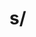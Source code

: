 # s/<script>//gi

## Introduction
This is my first writeup for CTF challenge in my life.
I participated SECCON 2021 the most popular CTF challenge in Japan.
I could solve a problem "s/<script>//gi"
So I will share my solution for this problem.

## Problem

    Can you figure out why s/<script>//gi is insufficient for sanitizing? This can be bypassed with <scr<script>ipt>.
    Remove <script> (case insensitive) from the input until the input contains no <script>.
    Note that flag format is SECCON{[\x20-\x7e]+}, which means that the flag may contains < or > as the following examples.
    Sample Input 1:
    S3CC0N{dum<scr<script>ipt>my}
    Sample Output 1:
    S3CC0N{dummy}
    Sample Input 2 (small.txt):
    S3CC0N{dumm<scrIpT>y_flag>_<_pt>>PT><<SCr<S<<SC<SCRIpT><scRiPT>Ript>sCr<Scri<...
    Sample Output 2:
    S3CC0N{dummy_flag>_<_pt>>PT><sCRIp<scr<scr<scr!pt>ipt>ipt>}

And a file named "flag.tar.gz" was attached.
In this file, a file named "small.txt" and a file named "flag.txt" were contained.

    $ ls -l flag.txt small.txt 
    -rwxrwxr-x 1 yuno yuno 67108968 Oct 30 20:16 flag.txt
    -rw-r--r-- 1 yuno yuno     3276 Nov 12  1995 small.txt

The size of "small.txt" is 3,276 byte, on the other hand the size of flag.txt is 67,108,968 byte very larger than "small.txt".
The content of "small.txt" is as follows.

    $ cat small.txt 
    S3CC0N{dumm<scrIpT>y_flag>_<_pt>>PT><<SCr<S<<SC<SCRIpT><scRiPT>Ript>sCr<Scri<sCRIpT><ScRIPt>p<ScripT>T>iP<sCRIpt>T>cr<scRiPT>IPt>i<sC<S<ScR<s<SCrIpT>CRIpT>Ipt<sCrIPt>><ScRIPT><s<ScrIPt>CRIpt>c<sC<scRiPt>RIPT<scrIPT>>RiPT><<sCRipt>scrIPT<sCr<sCRiPt>IPt>>RipT><SC<<S<<ScRi<ScR<Script>iPT>pt>sCRIPT>cr<<Scr<<SCRipt>scRipt><SCrIPT>iPt>SCRI<scRiPt>Pt<sc<SCriPT>riPt>>Ipt>S<SCRiP<scRipT><ScRIPt>T<ScRIP<SC<<SCRIpt>scripT>ri<sCrIpt>pT><S<sCRIPt>crIPt>t>><<sCriPt>sCRIPT>cRIpt><<SCRiPT>SCRIpt>rIPT<<sCRIPT>SCr<Scri<sCRIPT><<SCRIPT>scRiPT>Pt><SCriPt>I<S<S<SCRiPt>C<<sCRIpt>S<SCriPt><scrIPT>CrIpT><sCRiPT>r<S<ScripT>cript>IPT>c<SCrIpt>RiPt><ScrIpt><S<<ScRiPt>scrIpT>cRIPt><s<<ScrIpt>scrip<sCR<<scRiPT>ScRiPt>ipT><sCRIpT><ScRipT>T><<scRiPt>sCRiPt>Crip<Scr<SCrIpt><SCrIP<ScriPt>t>Ipt>T<ScrIp<sCrIpt<SC<SCRI<ScRiPT>pT>RIp<ScRIpT>T>>T>><SCr<sCriPT><SCrIPT>I<SCrIpT><SCrIpT<sCRIPt<sCRipT>>>pT><sCrI<SCRiPT><<SCRipt>sCr<sCRi<sCRiPt<scriPt>>pT>IPT><scriP<S<scRIPT>CrIPT>T>pT><SCRIpt>p<S<ScrIpt>cr<Sc<SCrIpT>RIPT>iPt><sCrIPt>T<<ScRipt>scrIPt>><s<Scri<sCrIP<sCRipt>t>pT><scRipT>cRIPt>><scRiPT><ScriPT><scRipT>P<scRipt>T><Scr<<sCrIPt>sCrIPT>i<SCrIp<scRIPT>T>p<SCRiPt><ScRiPT><ScRIPt><ScRIpt>T<sc<ScRipt>ripT>><ScrIp<SCript>T><scRiPT><sCrIPt>sCRIp<scr<scr<<<SC<SCR<Scri<<<scripT<scrIp<<SCri<scRiPT<SCRi<ScR<Scrip<ScriP<ScriP<s<SC<sC<<sCrip<sCriPT<<<scrIP<scrI<s<SCri<scRi<SCr<SC<sCriPT<ScrI<SCrI<SC<sc<ScR<ScRIPT<S<ScriP<scrIpt>T>CRIpT>>Ipt>RIpT>RIpt>PT>PT>>ript>IPT>pT>Pt>CriPt>Pt>t>SCRIpT>ScrIPt>>t>SCRIPT>RIpT>Ript>CriPt>t>T>t>ipt>pT>>pT>SCript>T>>sCRiPT>scRiPt>pt>Ipt>RIpT>sCriPt>scr!pt><Sc<s<<sC<sCr<<SCRI<ScRIp<scRip<scri<ScRIp<ScRIp<<SC<scR<SCr<ScRi<sCRI<<sCrIPt<sc<sc<ScR<<<SC<S<SCRI<sC<scrIPt<sCR<sCri<ScripT<ScRiP<scriP<scR<scRipt<SCRipt<SCript<<<sCRiP<scrI<sc<ScRipt<sCriPt<scriPT<sCRI<SCr<sC<s<ScrIpT<ScRIP<SCRIpt<<SCRIpt<S<sc<SCrip<scR<ScrIp<<<SCr<<sCr<sCriP<SCRIP<sC<sc<Scr<Sc<sCrIP<ScRiPt<s<scr<sCRiP<sC<ScrIP<<sCRip<scRi<SCri<SCr<scrip<s<S<sc<<sC<SCr<SCRiPt<sCRIp<Sc<S<s<<SCr<<sCr<sCRI<<<scRi<s<SCr<Sc<scRI<<<ScRi<scRiP<SCrI<ScR<<sc<s<<S<SC<sCRIpT<SCrIPT<SCRIPt<Sc<<SCrip<SCR<ScRIP<ScRIPT<ScrIP<ScRIP<Scri<<<s<s<<s<ScR<sCRi<<s<<ScriPT<SCRIpt<SCr<scrip<scrIP<SCrI<SC<scr<Scr<scr<SC<SCRIpt<sCRip<<sC<<SCRIP<<<scR<SC<ScrIp<scrI<<<Scr<S<scr<Scr<SCr<scrip<ScrIpT<ScRIP<sc<s<scr<SCRIP<Scr<scrip<scr<scRi<SCrI<<<scr<sCRIP<Sc<S<SCr<sCr<sC<scRiPT<S<sC<scrIpT<scRiP<S<SCRipt>CrIpT>T>>rIpt>criPt>>ript>IPt>IpT>CripT>rIpt>T>iPt>ScriPt>ScRipT>pt>Pt>ipT>t>IPT>t>IPt>cRiPT>RipT>t>>T>IPt>iPT>IPT>crIPt>Ipt>SCRiPt>SCripT>pt>t>ript>IPT>SCrIpT>sCRIPt>t>sCRiPt>ripT>SCrIPT>t>>RiPT>IpT>iPT>iPt>RiPt>Pt>T>T>iPT>>>SCrIpT>cRiPt>SCRIPT>pT>IpT>cRiPT>sCRIpt>CRIPT>CRIpT>scrIpt>ScRiPt>pt>t>T>>T>iPt>t>scRiPt>RiPt>>>>rIpt>CriPT>SCRIPt>CRIPT>rIpT>scRiPt>IpT>Pt>T>Pt>sCRIpT>scriPT>pt>rIpt>IPt>CRIPT>pt>ScRiPT>ScRIpT>PT>IpT>ScRipt>Ipt>sCRIPt>cRipt>Cript>ripT>t>>iPt>Ript>SCRiPT>riPT>criPT>criPT>t>ipt>pt>PT>T>SCRIpt>T>Ript>T>iPT>cRIPt>>T>RIpT>IpT>RiPT>ripT>t>T>ipT>scrIPt>ipT>SCripT>SCrIpt>t>ipT>t>rIpt>CRiPT>>SCrIpT>>T>>cRiPt>rIPT>Ipt>PT>>>>rIPt>PT>t>ScRIpT>SCRipT>>>>ipT>T>T>>pt>Ipt>>ripT>pT>CriPt>rIpT>ScRIPt>sCRIPT>ipT>rIPt>RIPT>>ScRipT>Pt>Pt>ipT>IPT>rIPt>ScRIPt>T>t>pT>T>T>pT>ScRiPt>IPT>RIPt>sCrIpT>CRIPT>rIpT>ip<SCrIP<ScriPT><ScripT>T><sC<ScRi<scri<<sCript>scRiPT>pT>pT>R<SC<scriPT>rIPt><ScrIpT>Ipt>t>ipt>}

## My solution

As this problem, we must remove "<script>" from a file again and again.
In my solution, firstly, read characters one by one.
For deleting "<script>", when you read a character '>' then compare strings before '>' and "<script>" in case insensitive,
and if they matched, delete string "<script>".
After that, continue read characters, and return first, continue until EOF.  
If you do above, in this exported file, no "<script>" are contained.

In C language, a code is as follows.

    #include <stdio.h>
    #include <stdlib.h>
    #include <string.h>

    int
        main( int argc, char **argv )
    {
        if( argc < 2 )
        {
            return	-1;
        }

        char	*stack = (char*)malloc( 1280000000 );
        size_t	idx = 0, word_idx;

        char	word[] = "<SCRIPT>";
        int	wordlastidx = strlen( word ) - 1;

        FILE	*fp = fopen( argv[1], "rb" );
        int	c;
        while( ( c = fgetc( fp ) ) != EOF )
        {
            stack[idx] = c;
            idx++;

            if( c == word[wordlastidx] && idx > wordlastidx )
            {
                stack[idx] = '\0';
                if( strcasecmp( word, &stack[idx - wordlastidx - 1] ) == 0 )
                {
                    idx -= wordlastidx + 1;
                }
            }
        }
        stack[idx] = '\0';

        printf( "%s\n", stack );

        free( stack );

        return	0;
    }

And in python3, a code is as follows.

    data = open( 'flag.txt' ).read()
    flag = []

    word = '<SCRIPT>'
    wordlen = len( word )

    for c in data:
        flag += [ c ]
        if c == '>' and ''.join( flag[-wordlen:] ).upper() == word:
            del( flag[-wordlen:] )

    print( ''.join( flag ) )

It is all of my solution for this problem.
